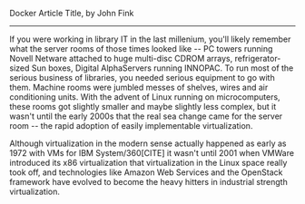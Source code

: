

Docker Article Title, by John Fink

----

If you were working in library IT in the last millenium, you'll likely remember what the server rooms of those times looked like -- PC towers running Novell Netware attached to huge multi-disc CDROM arrays, refrigerator-sized Sun boxes, Digital AlphaServers running INNOPAC. To run most of the serious business of libraries, you needed serious equipment to go with them. Machine rooms were jumbled messes of shelves, wires and air conditioning units. With the advent of Linux running on microcomputers, these rooms got slightly smaller and maybe slightly less complex, but it wasn't until the early 2000s that the real sea change came for the server room -- the rapid adoption of easily implementable virtualization.

Although virtualization in the modern sense actually happened as early as 1972 with VMs for IBM System/360[CITE] it wasn't until 2001 when VMWare introduced its x86 virtualization that virtualization in the Linux space really took off, and technologies like Amazon Web Services and the OpenStack framework have evolved to become the heavy hitters in industrial strength virtualization. 


